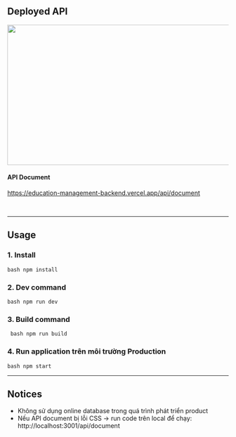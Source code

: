 ## Deployed API

<a href="https://education-management-backend.vercel.app/"><img src="https://docs.google.com/uc?export=download&id=1N_85fCRgV12AiJvPHID7r4PjjjJMK4JV" style="width: 540px; height: 320px; object-fit:cover"/></a>

#### **API Document**

https://education-management-backend.vercel.app/api/document

<br/>
 
 ---
## Usage

### 1. Install

   ```bash npm install```

### 2. Dev command

   ```bash npm run dev```

### 3. Build command

   ``` bash npm run build```

### 4. Run application trên môi trường Production

   ```bash npm start```

---

## Notices

- Không sử dụng online database trong quá trình phát triển product
- Nếu API document bị lỗi CSS -> run code trên local để chạy: http://localhost:3001/api/document

